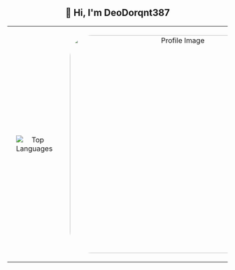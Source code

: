 <div align="center">
  <table style="width: 100%; border: none;">
    <tr>
      <h2>👋 Hi, I'm DeoDorqnt387</h2>
      <td style="text-align: center; vertical-align: middle; padding: 20px;">
        <img src="https://github-readme-stats.vercel.app/api/top-langs?username=deodorqnt387&show_icons=true&locale=en&layout=compact&theme=tokyonight&border_color=58a6ff&bg_color=0d1117" alt="Top Languages" />
      </td>
      <td style="text-align: center; vertical-align: middle; width: 200px; padding: 20px;">
        <img src="https://github.com/user-attachments/assets/04f933a4-b89d-4c61-84a7-095458f53bf2" alt="Profile Image" style="width: 500px; height: auto; border-radius: 50px;">
      </td>
    </tr>
  </table>
</div>
